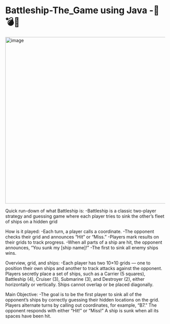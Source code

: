# Battleship-The_Game using Java -🚢💣💥


<img width="524" height="524" alt="image" src="https://github.com/user-attachments/assets/d3726e83-f9df-432f-84f6-2da4a3274754" />


Quick run-down of what Battleship is:
-Battleship is a classic two-player strategy and guessing game where each player tries to sink the other’s fleet of ships on a hidden grid

How is it played:
-Each turn, a player calls a coordinate.
-The opponent checks their grid and announces “Hit” or “Miss.”
-Players mark results on their grids to track progress.
-When all parts of a ship are hit, the opponent announces, “You sunk my [ship name]!”
-The first to sink all enemy ships wins.

Overview, grid, and ships:
-Each player has two 10×10 grids — one to position their own ships and another to track attacks against the opponent. Players secretly place a set of ships, such as a Carrier (5 squares), Battleship (4), Cruiser (3), Submarine (3), and Destroyer (2), either horizontally or vertically. Ships cannot overlap or be placed diagonally.

Main Objective:
-The goal is to be the first player to sink all of the opponent’s ships by correctly guessing their hidden locations on the grid. Players alternate turns by calling out coordinates, for example, “B7.” The opponent responds with either “Hit!” or “Miss!” A ship is sunk when all its spaces have been hit.
